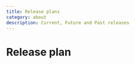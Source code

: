 ```yaml
---
title: Release plans
category: about
description: Current, Future and Past releases
---
```


# Release plan

